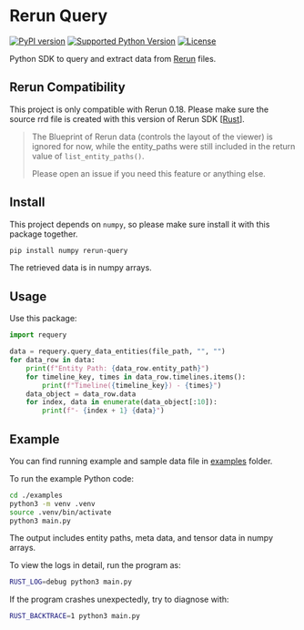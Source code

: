 # Rerun Query

[![PyPI version](https://img.shields.io/pypi/v/rerun-query.svg?color=green)](https://pypi.org/project/rerun-query/)
[![Supported Python Version](https://img.shields.io/pypi/pyversions/rerun-query.svg)](https://pypi.org/project/rerun-query)
[![License](https://img.shields.io/github/license/tiwater/rerun-query.svg)](https://github.com/tiwater/rerun-query/blob/main/LICENSE)

Python SDK to query and extract data from [Rerun](https://rerun.io) files.

## Rerun Compatibility

This project is only compatible with Rerun 0.18. Please make sure the source rrd file is created with this version of Rerun SDK [[Rust](https://docs.rs/rerun/latest/rerun/)].

> The Blueprint of Rerun data (controls the layout of the viewer) is ignored for now, while the entity_paths were still included in the return value of `list_entity_paths()`.
>
> Please open an issue if you need this feature or anything else.

## Install

This project depends on `numpy`, so please make sure install it with this package together.

```bash
pip install numpy rerun-query
```

The retrieved data is in numpy arrays.

## Usage

Use this package:

```py
import requery

data = requery.query_data_entities(file_path, "", "")
for data_row in data:
    print(f"Entity Path: {data_row.entity_path}")
    for timeline_key, times in data_row.timelines.items():
        print(f"Timeline({timeline_key}) - {times}")
    data_object = data_row.data
    for index, data in enumerate(data_object[:10]):
        print(f"- {index + 1} {data}")
```

## Example

You can find running example and sample data file in [examples](https://github.com/tiwater/rerun-query/tree/main/examples) folder.

To run the example Python code:

```bash
cd ./examples
python3 -m venv .venv
source .venv/bin/activate
python3 main.py
```

The output includes entity paths, meta data, and tensor data in numpy arrays.

To view the logs in detail, run the program as:

```bash
RUST_LOG=debug python3 main.py
```

If the program crashes unexpectedly, try to diagnose with:

```bash
RUST_BACKTRACE=1 python3 main.py
```
